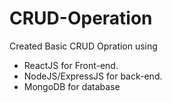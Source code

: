 # CRUD-Operation
Created Basic CRUD Opration using
- ReactJS for Front-end.
- NodeJS/ExpressJS for back-end.
- MongoDB for database
